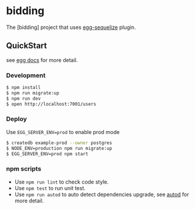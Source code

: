 # bidding

The [bidding] project that uses [egg-sequelize] plugin.

## QuickStart

<!-- add docs here for user -->

see [egg docs][egg] for more detail.

### Development
```bash
$ npm install
$ npm run migrate:up
$ npm run dev
$ open http://localhost:7001/users
```

### Deploy

Use `EGG_SERVER_ENV=prod` to enable prod mode

```bash
$ createdb example-prod --owner postgres
$ NODE_ENV=production npm run migrate:up
$ EGG_SERVER_ENV=prod npm start
```

### npm scripts

- Use `npm run lint` to check code style.
- Use `npm test` to run unit test.
- Use `npm run autod` to auto detect dependencies upgrade, see [autod](https://www.npmjs.com/package/autod) for more detail.


[egg]: https://eggjs.org
[egg-sequelize]: https://github.com/eggjs/egg-sequelize
